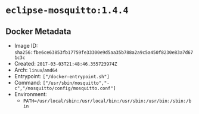 # `eclipse-mosquitto:1.4.4`

## Docker Metadata

- Image ID: `sha256:fbe6ce63853fb17759fe33300e9d5aa35b788a2a9c5a450f8230e83a7d671c3c`
- Created: `2017-03-03T21:48:46.355723974Z`
- Arch: `linux`/`amd64`
- Entrypoint: `["/docker-entrypoint.sh"]`
- Command: `["/usr/sbin/mosquitto","-c","/mosquitto/config/mosquitto.conf"]`
- Environment:
  - `PATH=/usr/local/sbin:/usr/local/bin:/usr/sbin:/usr/bin:/sbin:/bin`
